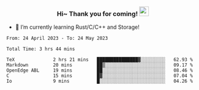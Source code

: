 <h3 align="center">
    Hi~ Thank you for coming!
    <img src="https://media.giphy.com/media/hvRJCLFzcasrR4ia7z/giphy.gif" width="25px">
</h3>

<!--
**pineapple-man/pineapple-man** is a ✨ _special_ ✨ repository because its `README.md` (this file) appears on your GitHub profile.

Here are some ideas to get you started:
- 🔭 I’m currently working on ...
- 🤔 I’m looking for help with ...
- 💬 Ask me about ...
- 📫 How to reach me: ...
- 😄 Pronouns: ...
- ⚡ Fun fact: 
- 👯 I’m looking to collaborate on kubernetes
-->
- 🌱 I’m currently learning Rust/C/C++ and Storage!

<!--START_SECTION:waka-->

```text
From: 24 April 2023 - To: 24 May 2023

Total Time: 3 hrs 44 mins

TeX              2 hrs 21 mins   ███████████████▓░░░░░░░░░   62.93 %
Markdown         20 mins         ██▒░░░░░░░░░░░░░░░░░░░░░░   09.17 %
OpenEdge ABL     19 mins         ██░░░░░░░░░░░░░░░░░░░░░░░   08.46 %
C                15 mins         █▓░░░░░░░░░░░░░░░░░░░░░░░   07.04 %
Io               9 mins          █░░░░░░░░░░░░░░░░░░░░░░░░   04.26 %
```

<!--END_SECTION:waka-->
